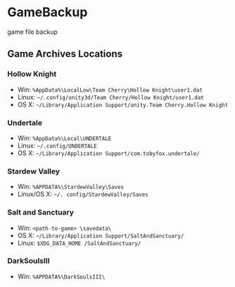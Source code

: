 # GameBackup
game file backup

## Game Archives Locations
### Hollow Knight
- Win: `%AppData%\LocalLow\Team Cherry\Hollow Knight\user1.dat`
- Linux: `~/.config/unity3d/Team Cherry/Hollow Knight/user1.dat`
- OS X: `~/Library/Application Support/unity.Team Cherry.Hollow Knight`

### Undertale
- Win: `%AppData%\Local\UNDERTALE`
- Linux: `~/.config/UNDERTALE`
- OS X: `~/Library/Application Support/com.tobyfox.undertale/`
### Stardew Valley

* Win: `%APPDATA%\StardewValley\Saves`
* Linux/OS X: `~/. config/StardewValley/Saves`

### Salt and Sanctuary
* Win: `<path-to-game> \savedata\`
* OS X: `~/Library/Application Support/SaltAndSanctuary/`
* Linux: `$XDG_DATA_HOME /SaltAndSanctuary/`

### DarkSoulsIII
* Win: `%APPDATA%\DarkSoulsIII\`
